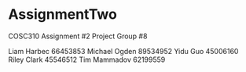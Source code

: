 # AssignmentTwo
COSC310 Assignment #2
Project Group #8

Liam Harbec 66453853
  Michael Ogden 89534952
  Yidu Guo 45006160
  Riley Clark 45546512
  Tim Mammadov 62199559

